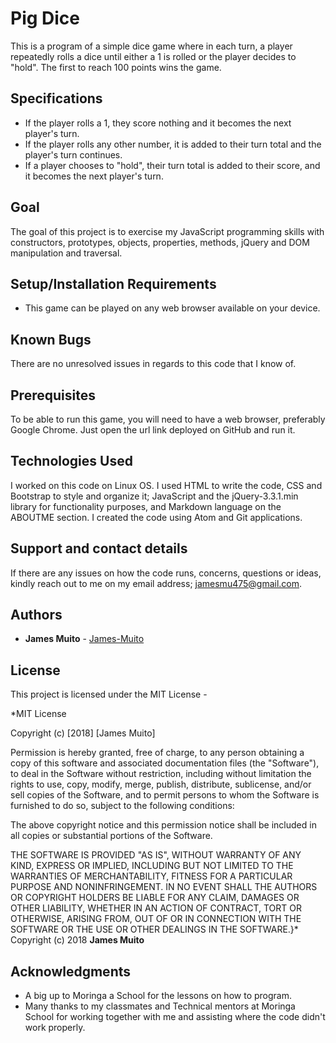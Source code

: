 # Pig Dice
This is a program of a simple dice game where in each turn, a player repeatedly rolls a dice until either a 1 is rolled or the player decides to "hold". The first to reach 100 points wins the game.


## Specifications
* If the player rolls a 1, they score nothing and it becomes the next player's turn.
* If the player rolls any other number, it is added to their turn total and the player's turn continues.
* If a player chooses to "hold", their turn total is added to their score, and it becomes the next player's turn.

## Goal
The goal of this project is to exercise my JavaScript programming skills with constructors, prototypes, objects, properties, methods, jQuery and DOM manipulation and traversal.

## Setup/Installation Requirements
* This game can be played on any web browser available on your device.

## Known Bugs
There are no unresolved issues in regards to this code that I know of.

## Prerequisites
To be able to run this game, you will need to have a web browser, preferably Google Chrome. Just open the url link deployed on GitHub and run it.

## Technologies Used
I worked on this code on Linux OS. I used HTML to write the code, CSS and Bootstrap to style and organize it; JavaScript and the jQuery-3.3.1.min library for functionality purposes, and Markdown language on the ABOUTME section. I created the code using Atom and Git applications.

## Support and contact details
If there are any issues on how the code runs, concerns, questions or ideas, kindly reach out to me on my email address; jamesmu475@gmail.com.


## Authors
* **James Muito** -  [James-Muito](https://github.com/JamesMusyoka/-DICE--PROJECT.git)


## License
This project is licensed under the MIT License -

*MIT License

Copyright (c) [2018] [James Muito]

Permission is hereby granted, free of charge, to any person obtaining a copy
of this software and associated documentation files (the "Software"), to deal
in the Software without restriction, including without limitation the rights
to use, copy, modify, merge, publish, distribute, sublicense, and/or sell
copies of the Software, and to permit persons to whom the Software is
furnished to do so, subject to the following conditions:

The above copyright notice and this permission notice shall be included in all
copies or substantial portions of the Software.

THE SOFTWARE IS PROVIDED "AS IS", WITHOUT WARRANTY OF ANY KIND, EXPRESS OR
IMPLIED, INCLUDING BUT NOT LIMITED TO THE WARRANTIES OF MERCHANTABILITY,
FITNESS FOR A PARTICULAR PURPOSE AND NONINFRINGEMENT. IN NO EVENT SHALL THE
AUTHORS OR COPYRIGHT HOLDERS BE LIABLE FOR ANY CLAIM, DAMAGES OR OTHER
LIABILITY, WHETHER IN AN ACTION OF CONTRACT, TORT OR OTHERWISE, ARISING FROM,
OUT OF OR IN CONNECTION WITH THE SOFTWARE OR THE USE OR OTHER DEALINGS IN THE
SOFTWARE.}*
Copyright (c) 2018 **James Muito**


## Acknowledgments

* A big up to Moringa a School for the lessons on how to program.
* Many thanks to my classmates and Technical mentors at Moringa School for working together with me and assisting where the code didn't work properly.
